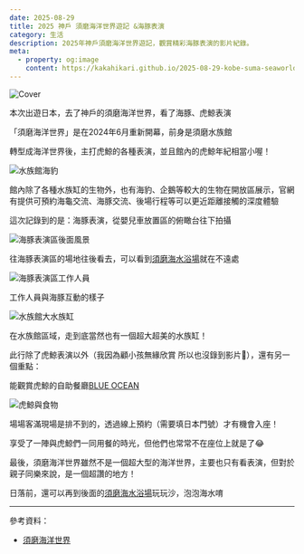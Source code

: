 ```yaml
---
date: 2025-08-29
title: 2025 神戶 須磨海洋世界遊記 &海豚表演
category: 生活
description: 2025年神戶須磨海洋世界遊記，觀賞精彩海豚表演的影片紀錄。
meta:
  - property: og:image
    content: https://kakahikari.github.io/2025-08-29-kobe-suma-seaworld/cover.jpg
---
```


![Cover](/2025-08-29-kobe-suma-seaworld/cover.jpg)

本次出遊日本，去了神戶的須磨海洋世界，看了海豚、虎鯨表演

「須磨海洋世界」是在2024年6月重新開幕，前身是須磨水族館

轉型成海洋世界後，主打虎鯨的各種表演，並且館內的虎鯨年紀相當小喔！

![水族館海豹](/2025-08-29-kobe-suma-seaworld/img03.jpg)

館內除了各種水族缸的生物外，也有海豹、企鵝等較大的生物在開放區展示，官網有提供可預約海龜交流、海豚交流、後場行程等可以更近距離接觸的深度體驗

這次記錄到的是：海豚表演，從嬰兒車放置區的俯瞰台往下拍攝

<YouTube id="nx2mjYYbnvY" />

![海豚表演區後面風景](/2025-08-29-kobe-suma-seaworld/img01.jpg)

往海豚表演區的場地往後看去，可以看到[須磨海水浴場](https://maps.app.goo.gl/zumxHq1woJSDqtKX7)就在不遠處

![海豚表演區工作人員](/2025-08-29-kobe-suma-seaworld/img02.jpg)

工作人員與海豚互動的樣子

![水族館大水族缸](/2025-08-29-kobe-suma-seaworld/img04.jpg)

在水族館區域，走到底當然也有一個超大超美的水族缸！

此行除了虎鯨表演以外（我因為顧小孩無緣欣賞 所以也沒錄到影片🫠），還有另一個重點：

能觀賞虎鯨的自助餐廳[BLUE OCEAN](https://www.kobesuma-seaworld.jp/zh-tw/facilities/restaurant/)

![虎鯨與食物](/2025-08-29-kobe-suma-seaworld/img05.jpg)

場場客滿現場是排不到的，透過線上預約（需要填日本門號）才有機會入座！

享受了一陣與虎鯨們一同用餐的時光，但他們也常常不在座位上就是了😂

最後，須磨海洋世界雖然不是一個超大型的海洋世界，主要也只有看表演，但對於親子同樂來說，是一個超讚的地方！

日落前，還可以再到後面的[須磨海水浴場](https://maps.app.goo.gl/zumxHq1woJSDqtKX7)玩玩沙，泡泡海水唷

---

參考資料：

- [須磨海洋世界](https://www.kobesuma-seaworld.jp/zh-tw/)
